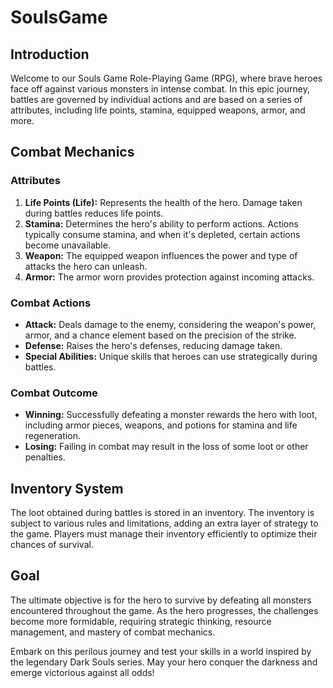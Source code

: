 # SoulsGame

## Introduction

Welcome to our Souls Game Role-Playing Game (RPG), where brave heroes face off against various monsters in intense combat. In this epic journey, battles are governed by individual actions and are based on a series of attributes, including life points, stamina, equipped weapons, armor, and more.

## Combat Mechanics

### Attributes

1. **Life Points (Life):** Represents the health of the hero. Damage taken during battles reduces life points.
2. **Stamina:** Determines the hero's ability to perform actions. Actions typically consume stamina, and when it's depleted, certain actions become unavailable.
3. **Weapon:** The equipped weapon influences the power and type of attacks the hero can unleash.
4. **Armor:** The armor worn provides protection against incoming attacks.

### Combat Actions

- **Attack:** Deals damage to the enemy, considering the weapon's power, armor, and a chance element based on the precision of the strike.
- **Defense:** Raises the hero's defenses, reducing damage taken.
- **Special Abilities:** Unique skills that heroes can use strategically during battles.

### Combat Outcome

- **Winning:** Successfully defeating a monster rewards the hero with loot, including armor pieces, weapons, and potions for stamina and life regeneration.
- **Losing:** Failing in combat may result in the loss of some loot or other penalties.

## Inventory System

The loot obtained during battles is stored in an inventory. The inventory is subject to various rules and limitations, adding an extra layer of strategy to the game. Players must manage their inventory efficiently to optimize their chances of survival.

## Goal

The ultimate objective is for the hero to survive by defeating all monsters encountered throughout the game. As the hero progresses, the challenges become more formidable, requiring strategic thinking, resource management, and mastery of combat mechanics.

Embark on this perilous journey and test your skills in a world inspired by the legendary Dark Souls series. May your hero conquer the darkness and emerge victorious against all odds!
